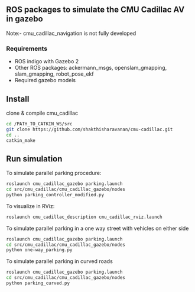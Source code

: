 ## ROS packages to simulate the CMU Cadillac AV in gazebo

Note:- cmu_cadillac_navigation is not fully developed

### Requirements
* ROS indigo with Gazebo 2
* Other ROS packages: ackermann_msgs, openslam_gmapping, slam_gmapping, robot_pose_ekf
* Required gazebo models

## Install
clone & compile cmu_cadillac

```sh
cd /PATH_TO_CATKIN_WS/src
git clone https://github.com/shakthisharavanan/cmu-cadillac.git
cd ..
catkin_make
```

## Run simulation
To simulate parallel parking procedure:
```sh
roslaunch cmu_cadillac_gazebo parking.launch
cd src/cmu_cadillac/cmu_cadillac_gazebo/nodes
python parking_controller_modified.py
```

To visualize in RViz:
```sh
roslaunch cmu_cadillac_description cmu_cadillac_rviz.launch
```

To simulate parallel parking in a one way street with vehicles on either side
```sh
roslaunch cmu_cadillac_gazebo parking.launch
cd src/cmu_cadillac/cmu_cadillac_gazebo/nodes
python one-way_parking.py
```



To simulate parallel parking in curved roads
```sh
roslaunch cmu_cadillac_gazebo parking.launch
cd src/cmu_cadillac/cmu_cadillac_gazebo/nodes
python parking_curved.py
```


